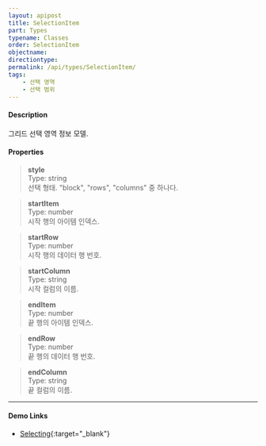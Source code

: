 ```yaml
---
layout: apipost
title: SelectionItem
part: Types
typename: Classes
order: SelectionItem
objectname: 
directiontype: 
permalink: /api/types/SelectionItem/
tags:
    - 선택 영역
    - 선택 범위
---
```



#### Description

 그리드 선택 영역 정보 모델.

#### Properties

> **style**    
> Type: string     
> 선택 형태. "block", "rows", "columns" 중 하나다.    

> **startItem**    
> Type: number     
> 시작 행의 아이템 인덱스.    

> **startRow**     
> Type: number           
> 시작 행의 데이터 행 번호.     

> **startColumn**     
> Type: string     
> 시작 컬럼의 이름.       

> **endItem**    
> Type: number     
> 끝 행의 아이템 인덱스.    

> **endRow**     
> Type: number           
> 끝 행의 데이터 행 번호.     

> **endColumn**     
> Type: string     
> 끝 컬럼의 이름.       

---

#### Demo Links

* [Selecting](http://demo.realgrid.com/Demo/Selecting){:target="_blank"}